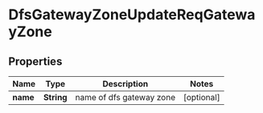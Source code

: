 # DfsGatewayZoneUpdateReqGatewayZone

## Properties
Name | Type | Description | Notes
------------ | ------------- | ------------- | -------------
**name** | **String** | name of dfs gateway zone |  [optional]
